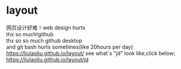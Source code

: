 # layout<br/>
网页设计好难！web design hurts<br/>
thx so much!github <br/>
thx so so much github desktop <br/>
and git bash hurts sometimes(like 20hours per day)<br/>
https://liulaoliu.github.io/layout/
see what`s "jd" look like,click below;
https://liulaoliu.github.io/layout/jd
